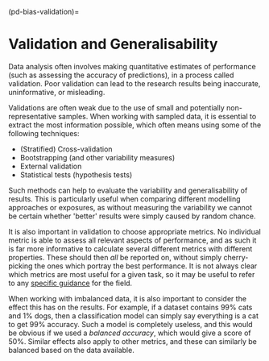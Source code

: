 (pd-bias-validation)=
# Validation and Generalisability 
Data analysis often involves making quantitative estimates of performance (such as assessing the accuracy of predictions), in a process called validation. 
Poor validation can lead to the research results being inaccurate, uninformative, or misleading.

Validations are often weak due to the use of small and potentially non-representative samples. 
When working with sampled data, it is essential to extract the most information possible, which often means using some of the following techniques:
- (Stratified) Cross-validation 
- Bootstrapping (and other variability measures)
- External validation
- Statistical tests (hypothesis tests)

Such methods can help to evaluate the variability and generalisability of results.
This is particularly useful when comparing different modelling approaches or exposures, as without measuring the variability we cannot be certain whether 'better' results were simply caused by random chance. 

It is also important in validation to choose appropriate metrics. 
No individual metric is able to assess all relevant aspects of performance, and as such it is far more informative to calculate several different metrics with different properties. 
These should then *all* be reported on, without simply cherry-picking the ones which portray the best performance. 
It is not always clear which metrics are most useful for a given task, so it may be useful to refer to any [specific guidance](https://www.nature.com/articles/s41592-023-02151-z) for the field.


When working with imbalanced data, it is also important to consider the effect this has on the results.
For example, if a dataset contains 99% cats and 1% dogs, then a classification model can simply say everything is a cat to get 99% accuracy.
Such a model is completely useless, and this would be obvious if we used a *balanced accuracy*, which would give a score of 50%. 
Similar effects also apply to other metrics, and these can similarly be balanced based on the data available. 
